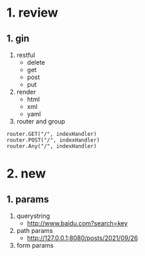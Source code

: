 # 1. review
## 1. gin 
1. restful
    - delete
    - get
    - post
    - put
2. render
    - html
    - xml
    - yaml
3. router and group
```
router.GET("/", indexHandler)
router.POST("/", indexHandler)
router.Any("/", indexHandler)
```
# 2. new
## 1. params
1. querystring
    - http://www.baidu.com?search=key
2. path params
    - http://127.0.0.1:8080/posts/2021/09/26
3. form params